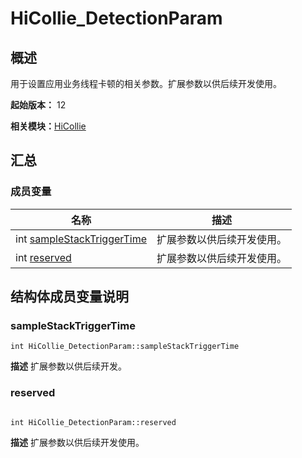 # HiCollie_DetectionParam

## 概述

用于设置应用业务线程卡顿的相关参数。扩展参数以供后续开发使用。

**起始版本：** 12

**相关模块：**[HiCollie](_hi_hicollie.md)

## 汇总

### 成员变量

| 名称 | 描述 |
| -------- | -------- |
| int [sampleStackTriggerTime](#samplestacktriggertime) | 扩展参数以供后续开发使用。 |
| int [reserved](#reserved) | 扩展参数以供后续开发使用。  |

## 结构体成员变量说明

### sampleStackTriggerTime

```
int HiCollie_DetectionParam::sampleStackTriggerTime
```

**描述**
扩展参数以供后续开发。

### reserved

```

int HiCollie_DetectionParam::reserved
```
**描述**
扩展参数以供后续开发使用。
